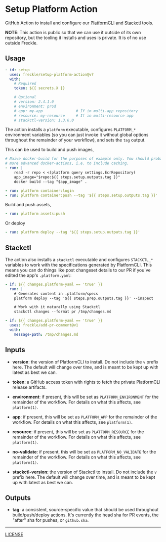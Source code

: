 # Setup Platform Action

GitHub Action to install and configure our [PlatformCLI][platform] and
[Stackctl][] tools.

[platform]: https://github.com/freckle/platform
[stackctl]: https://github.com/freckle/stackctl

**NOTE**: This action is public so that we can use it outside of its own
repository, but the tooling it installs and uses is private. It is of no use
outside Freckle.

## Usage

```yaml
- id: setup
  uses: freckle/setup-platform-action@v7
  with:
    # Required
    token: ${{ secrets.X }}

    # Optional
    # version: 2.4.1.0
    # environment: prod
    # app: my-app               # If in multi-app repository
    # resource: my-resource     # If in multi-resource app
    # stackctl-version: 1.3.0.0
```

The action installs a `platform` executable, configures `PLATFORM_*` environment
variables (so you can just invoke it without global options throughout the
remainder of your workflow), and sets the `tag` output.

This can be used to build and push images,

```yaml
# Naive docker-build for the purposes of example only. You should probably use
# more advanced docker-actions, i.e. to include caching.
- run: |
    read -r repo < <(platform query settings.EcrRepository)
    app_image="$repo:${{ steps.setup.outputs.tag }}"
    docker build --tag "$app_image" .

- run: platform container:login
- run: platform container:push --tag '${{ steps.setup.outputs.tag }}'
```

Build and push assets,

```yaml
- run: platform assets:push
```

Or deploy

```yaml
- run: platform deploy --tag '${{ steps.setup.outputs.tag }}'
```

## Stackctl

The action also installs a `stackctl` executable and configures `STACKCTL_*`
variables to work with the specifications generated by PlatformCLI. This means
you can do things like post changeset details to our PR if you've edited the
app's `.platform.yaml`:

```yaml
- if: ${{ changes.platform-yaml == 'true' }}
  run: |
    # Generates content in .platform/specs
    platform deploy --tag '${{ steps.prep.outputs.tag }}' --inspect

    # Work with it naturally using Stackctl
    stackctl changes --format pr /tmp/changes.md

- if: ${{ changes.platform-yaml == 'true' }}
  uses: freckle/add-pr-comment@v1
  with:
    message-path: /tmp/changes.md
```

## Inputs

- **version**: the version of PlatformCLI to install. Do not include the `v`
  prefix here. The default will change over time, and is meant to be kept up
  with latest as best we can.

- **token**: a GitHub access token with rights to fetch the private PlatformCLI
  release artifacts.

- **environment**: if present, this will be set as `PLATFORM_ENVIRONMENT` for
  the remainder of the workflow. For details on what this affects, see
  `platform(1)`.

- **app**: if present, this will be set as `PLATFORM_APP` for the remainder of
  the workflow. For details on what this affects, see `platform(1)`.

- **resource**: if present, this will be set as `PLATFORM_RESOURCE` for the
  remainder of the workflow. For details on what this affects, see
  `platform(1)`.

- **no-validate**: if present, this will be set as `PLATFORM_NO_VALIDATE` for
  the remainder of the workflow. For details on what this affects, see
  `platform(1)`.

- **stackctl-version**: the version of Stackctl to install. Do not include the
  `v` prefix here. The default will change over time, and is meant to be kept up
  with latest as best we can.

## Outputs

- **tag**: a consistent, source-specific value that should be used throughout
  build/push/deploy actions. It's currently the head sha for PR events, the
  "after" sha for pushes, or `github.sha`.

---

[LICENSE](./LICENSE)
